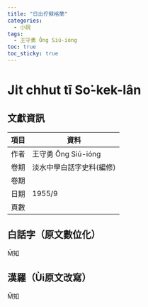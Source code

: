 ```yaml
---
title: "日出佇蘇格蘭"
categories:
  - 小說
tags:
  - 王守勇 Ông Siú-ióng
toc: true
toc_sticky: true
---
```


# Ji̍t chhut tī So͘-kek-lân

## 文獻資訊

| 項目 | 資料 |
|---|---|
| 作者 | 王守勇 Ông Siú-ióng |
| 卷期 | 淡水中學白話字史料(編修) |
| 卷期 |  |
| 日期 | 1955/9 |
| 頁數 |  |

## 白話字（原文數位化）

M̄知

## 漢羅（Ùi原文改寫）

M̄知
